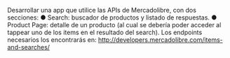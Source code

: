 Desarrollar una app que utilice las APIs de Mercadolibre, con dos secciones:
● Search: buscador de productos y listado de respuestas.
● Product Page: detalle de un producto (al cual se debería poder acceder al tappear uno
de los items en el resultado del search).
Los endpoints necesarios los encontrarás en:
http://developers.mercadolibre.com/items-and-searches/
